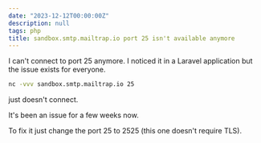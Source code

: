 ```yaml
---
date: "2023-12-12T00:00:00Z"
description: null
tags: php
title: sandbox.smtp.mailtrap.io port 25 isn't available anymore
---
```


I can't connect to port 25 anymore.
I noticed it in a Laravel application but the issue exists for everyone.

```bash
nc -vvv sandbox.smtp.mailtrap.io 25
```

just doesn't connect.

It's been an issue for a few weeks now.

To fix it just change the port 25 to 2525 (this one doesn't require TLS).
